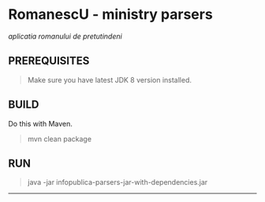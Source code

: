 # RomanescU - ministry parsers
_aplicatia romanului de pretutindeni_

## PREREQUISITES

> Make sure you have latest JDK 8 version installed.

## BUILD

Do this with Maven.

> mvn clean package

## RUN

> java -jar infopublica-parsers-jar-with-dependencies.jar



------